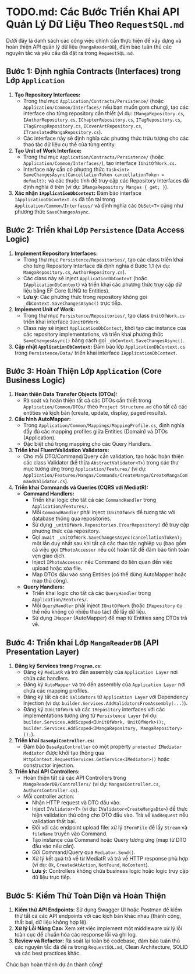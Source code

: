 # TODO.md: Các Bước Triển Khai API Quản Lý Dữ Liệu Theo `RequestSQL.md`

Dưới đây là danh sách các công việc chính cần thực hiện để xây dựng và hoàn thiện API quản lý dữ liệu (`MangaReaderDB`), đảm bảo tuân thủ các nguyên tắc và yêu cầu đã đặt ra trong `RequestSQL.md`.

## Bước 1: Định nghĩa Contracts (Interfaces) trong Lớp `Application`

1.  **Tạo Repository Interfaces:**
    *   Trong thư mục `Application/Contracts/Persistence/` (hoặc `Application/Common/Interfaces/` nếu bạn muốn gom chung), tạo các interface cho từng repository cần thiết (ví dụ: `IMangaRepository.cs`, `IAuthorRepository.cs`, `IChapterRepository.cs`, `ITagRepository.cs`, `ITagGroupRepository.cs`, `ICoverArtRepository.cs`, `ITranslatedMangaRepository.cs`).
    *   Các interface này sẽ định nghĩa các phương thức trừu tượng cho các thao tác dữ liệu cụ thể của từng entity.
2.  **Tạo Unit of Work Interface:**
    *   Trong thư mục `Application/Contracts/Persistence/` (hoặc `Application/Common/Interfaces/`), tạo interface `IUnitOfWork.cs`.
    *   Interface này cần có phương thức `Task<int> SaveChangesAsync(CancellationToken cancellationToken = default);` và các thuộc tính để truy cập các Repository Interfaces đã định nghĩa ở trên (ví dụ: `IMangaRepository Mangas { get; }`).
3.  **Xác nhận `IApplicationDbContext`:** Đảm bảo interface `IApplicationDbContext.cs` đã tồn tại trong `Application/Common/Interfaces/` và định nghĩa các `DbSet<T>` cũng như phương thức `SaveChangesAsync`.

## Bước 2: Triển khai Lớp `Persistence` (Data Access Logic)

1.  **Implement Repository Interfaces:**
    *   Trong thư mục `Persistence/Repositories/`, tạo các class triển khai cho từng Repository Interface đã định nghĩa ở Bước 1.1 (ví dụ: `MangaRepository.cs`, `AuthorRepository.cs`).
    *   Các class này sẽ inject `ApplicationDbContext` (hoặc `IApplicationDbContext`) và triển khai các phương thức truy cập dữ liệu bằng EF Core (LINQ to Entities).
    *   **Lưu ý:** Các phương thức trong repository không gọi `_dbContext.SaveChangesAsync()` trực tiếp.
2.  **Implement Unit of Work:**
    *   Trong thư mục `Persistence/Repositories/`, tạo class `UnitOfWork.cs` triển khai interface `IUnitOfWork`.
    *   Class này sẽ inject `ApplicationDbContext`, khởi tạo các instance của các repository implementations, và triển khai phương thức `SaveChangesAsync()` bằng cách gọi `_dbContext.SaveChangesAsync()`.
3.  **Cập nhật `ApplicationDbContext`:** Đảm bảo lớp `ApplicationDbContext.cs` trong `Persistence/Data/` triển khai interface `IApplicationDbContext`.

## Bước 3: Hoàn Thiện Lớp `Application` (Core Business Logic)

1.  **Hoàn thiện Data Transfer Objects (DTOs):**
    *   Rà soát và hoàn thiện tất cả các DTOs cần thiết trong `Application/Common/DTOs/` theo `Project Structure.md` cho tất cả các entities và kịch bản (create, update, display, paged results).
2.  **Cấu hình AutoMapper:**
    *   Trong `Application/Common/Mappings/MappingProfile.cs`, định nghĩa đầy đủ các mapping profiles giữa Entities (Domain) và DTOs (Application).
    *   Đặc biệt chú trọng mapping cho các Query Handlers.
3.  **Triển khai FluentValidation Validators:**
    *   Cho mỗi DTO/Command/Query cần validation, tạo hoặc hoàn thiện các class Validator (kế thừa `AbstractValidator<T>`) trong các thư mục tương ứng trong `Application/Features/` (ví dụ: `Application/Features/Mangas/Commands/CreateManga/CreateMangaCommandValidator.cs`).
4.  **Triển khai Commands và Queries (CQRS với MediatR):**
    *   **Command Handlers:**
        *   Triển khai logic cho tất cả các `CommandHandler` trong `Application/Features/`.
        *   Mỗi `CommandHandler` phải inject `IUnitOfWork` để tương tác với database thông qua repositories.
        *   Sử dụng `_unitOfWork.Repositories.[YourRepository]` để truy cập phương thức của repository.
        *   Gọi `await _unitOfWork.SaveChangesAsync(cancellationToken);` một lần duy nhất sau khi tất cả các thao tác nghiệp vụ (bao gồm cả việc gọi `IPhotoAccessor` nếu có) hoàn tất để đảm bảo tính toàn vẹn giao dịch.
        *   Inject `IPhotoAccessor` nếu Command đó liên quan đến việc upload hoặc xóa file.
        *   Map DTOs đầu vào sang Entities (có thể dùng AutoMapper hoặc map thủ công).
    *   **Query Handlers:**
        *   Triển khai logic cho tất cả các `QueryHandler` trong `Application/Features/`.
        *   Mỗi `QueryHandler` phải inject `IUnitOfWork` (hoặc `IRepository` cụ thể nếu không có nhiều thao tác) để lấy dữ liệu.
        *   Sử dụng `IMapper` (AutoMapper) để map từ Entities sang DTOs trả về.

## Bước 4: Triển khai Lớp `MangaReaderDB` (API Presentation Layer)

1.  **Đăng ký Services trong `Program.cs`:**
    *   Đăng ký `MediatR` và trỏ đến assembly của `Application Layer` nơi chứa các handlers.
    *   Đăng ký `AutoMapper` và trỏ đến assembly của `Application Layer` nơi chứa các mapping profiles.
    *   Đăng ký tất cả các `Validators` từ `Application Layer` với Dependency Injection (ví dụ: `builder.Services.AddValidatorsFromAssembly(...)`).
    *   Đăng ký `IUnitOfWork` và các `IRepository` interfaces với các implementations tương ứng từ `Persistence Layer` (ví dụ: `builder.Services.AddScoped<IUnitOfWork, UnitOfWork>();`, `builder.Services.AddScoped<IMangaRepository, MangaRepository>();`).
2.  **Triển khai `BaseApiController.cs`:**
    *   Đảm bảo `BaseApiController` có một property `protected IMediator Mediator` được khởi tạo thông qua `HttpContext.RequestServices.GetService<IMediator>()` hoặc constructor injection.
3.  **Triển khai API Controllers:**
    *   Hoàn thiện tất cả các API Controllers trong `MangaReaderDB/Controllers/` (ví dụ: `MangasController.cs`, `AuthorsController.cs`).
    *   Mỗi controller action:
        *   Nhận HTTP request và DTO đầu vào.
        *   Inject `IValidator<T>` (ví dụ: `IValidator<CreateMangaDto>`) để thực hiện validation thủ công cho DTO đầu vào. Trả về `BadRequest` nếu validation thất bại.
        *   Đối với các endpoint upload file: xử lý `IFormFile` để lấy `Stream` và `fileName` truyền vào Command.
        *   Tạo instance của Command hoặc Query tương ứng (map từ DTO đầu vào nếu cần).
        *   Gửi Command/Query qua `Mediator.Send()`.
        *   Xử lý kết quả trả về từ MediatR và trả về HTTP response phù hợp (ví dụ: `Ok`, `CreatedAtAction`, `NotFound`, `NoContent`).
        *   **Lưu ý:** Controllers không chứa business logic hoặc logic truy cập dữ liệu trực tiếp.

## Bước 5: Kiểm Thử Toàn Diện và Hoàn Thiện

1.  **Kiểm thử API Endpoints:** Sử dụng Swagger UI hoặc Postman để kiểm thử tất cả các API endpoints với các kịch bản khác nhau (thành công, thất bại, dữ liệu không hợp lệ).
2.  **Xử lý Lỗi Nâng Cao:** Xem xét việc implement một middleware xử lý lỗi toàn cục để chuẩn hóa các response lỗi và ghi log.
3.  **Review và Refactor:** Rà soát lại toàn bộ codebase, đảm bảo tuân thủ các nguyên tắc đã đề ra trong `RequestSQL.md`, Clean Architecture, SOLID và các best practices khác.

Chúc bạn hoàn thành dự án thành công!
